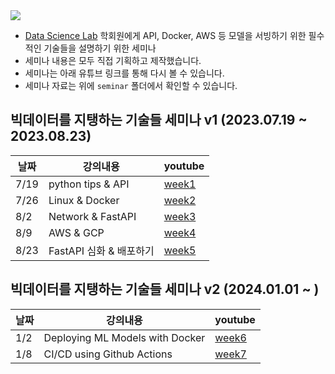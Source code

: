 
<img src="https://capsule-render.vercel.app/api?type=waving&height=200&color=gradient&text=빅데이터를%20지탱하는%20기술들&fontSize=55" />

- [Data Science Lab](https://github.com/DataScience-Lab-Yonsei) 학회원에게 API, Docker, AWS 등 모델을 서빙하기 위한 필수적인 기술들을 설명하기 위한 세미나
- 세미나 내용은 모두 직접 기획하고 제작했습니다. 
- 세미나는 아래 유튜브 링크를 통해 다시 볼 수 있습니다. 
- 세미나 자료는 위에 `seminar` 폴더에서 확인할 수 있습니다.

## 빅데이터를 지탱하는 기술들 세미나 v1 (2023.07.19 ~ 2023.08.23)


|날짜| 강의내용              |youtube|
|---|-------------------|---|
|7/19| python tips & API |[week1](https://www.youtube.com/watch?v=aehxiqKv0Pk)|
|7/26| Linux & Docker    |[week2](https://youtu.be/rJLsmh0oC6o)|
|8/2| Network & FastAPI |[week3](https://youtu.be/wRhgEzWIrRI)|
|8/9| AWS & GCP         |[week4](https://youtu.be/G7UkYA9xodg)|
|8/23| FastAPI 심화 & 배포하기 |[week5](https://youtu.be/GcNaDQp1Rug)|

## 빅데이터를 지탱하는 기술들 세미나 v2 (2024.01.01 ~ )
| 날짜  | 강의내용                            | youtube                                              |
|-----|---------------------------------|------------------------------------------------------|
| 1/2 | Deploying ML Models with Docker | [week6](https://youtu.be/HTFxaUfR5HU) |
|1/8| CI/CD using Github Actions      |[week7]()|
